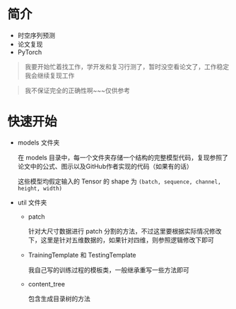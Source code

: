 # 简介

- 时空序列预测
- 论文复现
- PyTorch

> 我要开始忙着找工作，学开发和复习行测了，暂时没空看论文了，工作稳定我会继续复现工作

> 我不保证完全的正确性啊~~~仅供参考

# 快速开始

- models 文件夹

  在 models 目录中，每一个文件夹存储一个结构的完整模型代码，复现参照了论文中的公式、图示以及GitHub作者实现的代码（如果有的话）

  这些模型均假定输入的 Tensor 的 shape 为 `(batch, sequence, channel, height, width)`

- util 文件夹

  - patch

    针对大尺寸数据进行 patch 分割的方法，不过这里要根据实际情况修改下，这里是针对五维数据的，如果针对四维，则参照逻辑修改下即可

  - TrainingTemplate 和 TestingTemplate

    我自己写的训练过程的模板类，一般继承重写一些方法即可

  - content_tree

    包含生成目录树的方法





